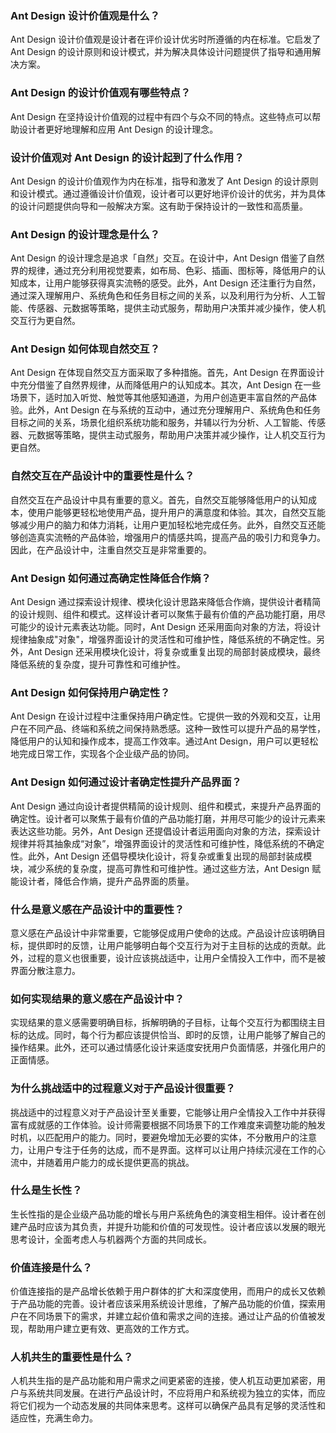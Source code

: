 ### Ant Design 设计价值观是什么？

Ant Design 设计价值观是设计者在评价设计优劣时所遵循的内在标准。它启发了 Ant Design 的设计原则和设计模式，并为解决具体设计问题提供了指导和通用解决方案。

### Ant Design 的设计价值观有哪些特点？

Ant Design 在坚持设计价值观的过程中有四个与众不同的特点。这些特点可以帮助设计者更好地理解和应用 Ant Design 的设计理念。

### 设计价值观对 Ant Design 的设计起到了什么作用？

Ant Design 的设计价值观作为内在标准，指导和激发了 Ant Design 的设计原则和设计模式。通过遵循设计价值观，设计者可以更好地评价设计的优劣，并为具体的设计问题提供向导和一般解决方案。这有助于保持设计的一致性和高质量。

### Ant Design 的设计理念是什么？

Ant Design 的设计理念是追求「自然」交互。在设计中，Ant Design 借鉴了自然界的规律，通过充分利用视觉要素，如布局、色彩、插画、图标等，降低用户的认知成本，让用户能够获得真实流畅的感受。此外，Ant Design 还注重行为自然，通过深入理解用户、系统角色和任务目标之间的关系，以及利用行为分析、人工智能、传感器、元数据等策略，提供主动式服务，帮助用户决策并减少操作，使人机交互行为更自然。

### Ant Design 如何体现自然交互？

Ant Design 在体现自然交互方面采取了多种措施。首先，Ant Design 在界面设计中充分借鉴了自然界规律，从而降低用户的认知成本。其次，Ant Design 在一些场景下，适时加入听觉、触觉等其他感知通道，为用户创造更丰富自然的产品体验。此外，Ant Design 在与系统的互动中，通过充分理解用户、系统角色和任务目标之间的关系，场景化组织系统功能和服务，并辅以行为分析、人工智能、传感器、元数据等策略，提供主动式服务，帮助用户决策并减少操作，让人机交互行为更自然。

### 自然交互在产品设计中的重要性是什么？

自然交互在产品设计中具有重要的意义。首先，自然交互能够降低用户的认知成本，使用户能够更轻松地使用产品，提升用户的满意度和体验。其次，自然交互能够减少用户的脑力和体力消耗，让用户更加轻松地完成任务。此外，自然交互还能够创造真实流畅的产品体验，增强用户的情感共鸣，提高产品的吸引力和竞争力。因此，在产品设计中，注重自然交互是非常重要的。

### Ant Design 如何通过高确定性降低合作熵？

Ant Design 通过探索设计规律、模块化设计思路来降低合作熵，提供设计者精简的设计规则、组件和模式。这样设计者可以聚焦于最有价值的产品功能打磨，用尽可能少的设计元素表达功能。同时，Ant Design 还采用面向对象的方法，将设计规律抽象成"对象"，增强界面设计的灵活性和可维护性，降低系统的不确定性。另外，Ant Design 还采用模块化设计，将复杂或重复出现的局部封装成模块，最终降低系统的复杂度，提升可靠性和可维护性。

### Ant Design 如何保持用户确定性？

Ant Design 在设计过程中注重保持用户确定性。它提供一致的外观和交互，让用户在不同产品、终端和系统之间保持熟悉感。这种一致性可以提升产品的易学性，降低用户的认知和操作成本，提高工作效率。通过Ant Design，用户可以更轻松地完成日常工作，实现各个企业级产品的协同。

### Ant Design 如何通过设计者确定性提升产品界面？

Ant Design 通过向设计者提供精简的设计规则、组件和模式，来提升产品界面的确定性。设计者可以聚焦于最有价值的产品功能打磨，并用尽可能少的设计元素来表达这些功能。另外，Ant Design 还提倡设计者运用面向对象的方法，探索设计规律并将其抽象成“对象”，增强界面设计的灵活性和可维护性，降低系统的不确定性。此外，Ant Design 还倡导模块化设计，将复杂或重复出现的局部封装成模块，减少系统的复杂度，提高可靠性和可维护性。通过这些方法，Ant Design 赋能设计者，降低合作熵，提升产品界面的质量。

### 什么是意义感在产品设计中的重要性？

意义感在产品设计中非常重要，它能够促成用户使命的达成。产品设计应该明确目标，提供即时的反馈，让用户能够明白每个交互行为对于主目标的达成的贡献。此外，过程的意义也很重要，设计应该挑战适中，让用户全情投入工作中，而不是被界面分散注意力。

### 如何实现结果的意义感在产品设计中？

实现结果的意义感需要明确目标，拆解明确的子目标，让每个交互行为都围绕主目标的达成。同时，每个行为都应该提供恰当、即时的反馈，让用户能够了解自己的操作结果。此外，还可以通过情感化设计来适度安抚用户负面情感，并强化用户的正面情感。

### 为什么挑战适中的过程意义对于产品设计很重要？

挑战适中的过程意义对于产品设计至关重要，它能够让用户全情投入工作中并获得富有成就感的工作体验。设计师需要根据不同场景下的工作难度来调整功能的触发时机，以匹配用户的能力。同时，要避免增加无必要的实体，不分散用户的注意力，让用户专注于任务的达成，而不是界面。这样可以让用户持续沉浸在工作的心流中，并随着用户能力的成长提供更高的挑战。

### 什么是生长性？

生长性指的是企业级产品功能的增长与用户系统角色的演变相生相伴。设计者在创建产品时应该为其负责，并提升功能和价值的可发现性。设计者应该以发展的眼光思考设计，全面考虑人与机器两个方面的共同成长。

### 价值连接是什么？

价值连接指的是产品增长依赖于用户群体的扩大和深度使用，而用户的成长又依赖于产品功能的完善。设计者应该采用系统设计思维，了解产品功能的价值，探索用户在不同场景下的需求，并建立起价值和需求之间的连接。通过让产品的价值被发现，帮助用户建立更有效、更高效的工作方式。

### 人机共生的重要性是什么？

人机共生指的是产品功能和用户需求之间更紧密的连接，使人机互动更加紧密，用户与系统共同发展。在进行产品设计时，不应将用户和系统视为独立的实体，而应将它们视为一个动态发展的共同体来思考。这样可以确保产品具有足够的灵活性和适应性，充满生命力。
